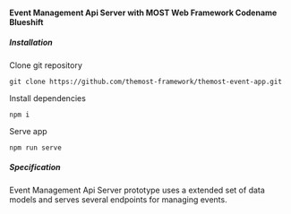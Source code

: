 #### Event Management Api Server with MOST Web Framework Codename Blueshift

##### Installation

Clone git repository

    git clone https://github.com/themost-framework/themost-event-app.git
    
Install dependencies

    npm i
    
Serve app

    npm run serve
    
##### Specification

Event Management Api Server prototype uses a extended set of data models and serves several endpoints
for managing events. 